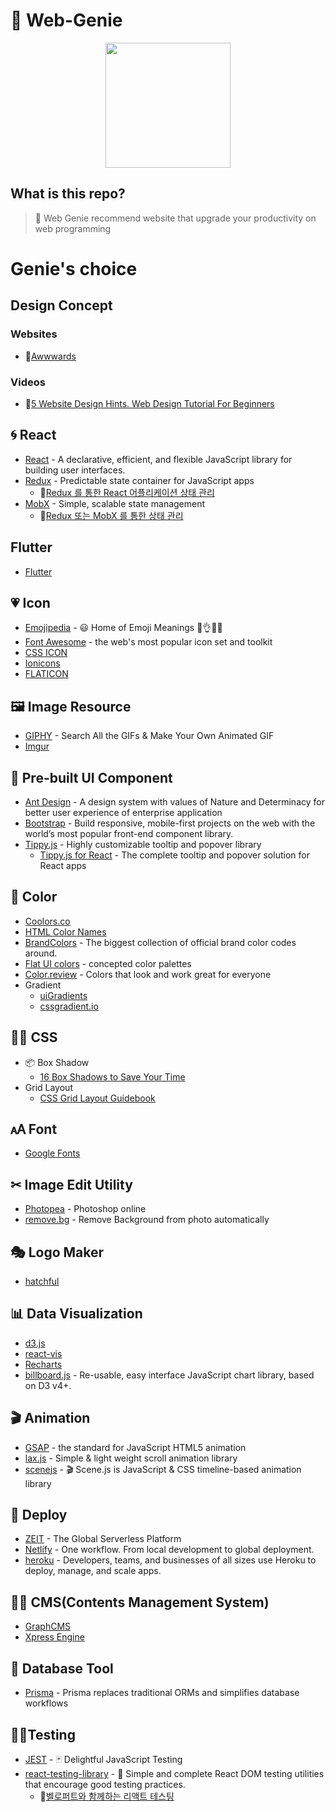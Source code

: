 # 🧞 Web-Genie

<p align="center">
  <img src="https://emojipedia-us.s3.dualstack.us-west-1.amazonaws.com/thumbs/120/facebook/158/genie_1f9de.png" width="200px"/>
</p>

## What is this repo?

> 🧞 Web Genie recommend website that upgrade your productivity on web programming

# Genie's choice

## Design Concept
### Websites
- 📜[Awwwards](https://www.awwwards.com/)
### Videos
- 🎥[5 Website Design Hints. Web Design Tutorial For Beginners](https://www.youtube.com/watch?v=j2G1IUpRiPY)

## 🌀 React
- [React](https://github.com/facebook/react) - A declarative, efficient, and flexible JavaScript library for building user interfaces.
- [Redux](https://github.com/reduxjs/redux) - Predictable state container for JavaScript apps
  - 📜[Redux 를 통한 React 어플리케이션 상태 관리](https://velopert.com/3365)
- [MobX](https://github.com/mobxjs/mobx) - Simple, scalable state management
  - 📜[Redux 또는 MobX 를 통한 상태 관리](https://velog.io/@velopert/series/redux-or-mobx)

## Flutter
- [Flutter](https://flutter.dev/?gclid=Cj0KCQjwu-HoBRD5ARIsAPIPendByfbni7_iftsocz7bEaZERbAb75Hm28w5ScbW_cyxpXc_gflW5RgaAgHlEALw_wcB)

## 💗 Icon
- [Emojipedia](https://emojipedia.org/) - 😃 Home of Emoji Meanings 💁👌🎍😍
- [Font Awesome](https://fontawesome.com/) - the web's most popular icon set and toolkit
- [CSS ICON](https://cssicon.space/#/)
- [Ionicons](https://ionicons.com/)
- [FLATICON](https://www.flaticon.com)

## 🖼️ Image Resource
- [GIPHY](https://giphy.com/) - Search All the GIFs & Make Your Own Animated GIF
- [Imgur](https://imgur.com/)

## 🧱 Pre-built UI Component
- [Ant Design](https://ant.design/) - A design system with values of Nature and Determinacy for better user experience of enterprise application
- [Bootstrap](https://getbootstrap.com/) - Build responsive, mobile-first projects on the web with the world’s most popular front-end component library.
- [Tippy.js](https://github.com/atomiks/tippyjs) - Highly customizable tooltip and popover library
  - [Tippy.js for React](https://github.com/atomiks/tippy.js-react) - The complete tooltip and popover solution for React apps

## 🎨 Color
- [Coolors.co](https://coolors.co)
- [HTML Color Names](https://www.w3schools.com/colors/colors_names.asp)
- [BrandColors](https://brandcolors.net/) - The biggest collection of official brand color codes around.
- [Flat UI colors](https://flatuicolors.com/) - concepted color palettes
- [Color.review](https://color.review/) - Colors that look and work great for everyone
- Gradient
  - [uiGradients](https://uigradients.com/)
  - [cssgradient.io](https://cssgradient.io/)

## 👨‍🎨 CSS
- 📦 Box Shadow
  - [16 Box Shadows to Save Your Time](http://cssdeck.com/labs/16-box-shadows-to-save-your-time/)
- Grid Layout
  - [CSS Grid Layout Guidebook](https://uid.gitbook.io/css-grid)

## 🗚 Font
- [Google Fonts](https://fonts.google.com)

## ✂ Image Edit Utility
- [Photopea](https://www.photopea.com/) - Photoshop online
- [remove.bg](https://www.remove.bg/) - Remove Background from photo automatically

## 🎭 Logo Maker
- [hatchful](https://hatchful.shopify.com/)

## 📊 Data Visualization
- [d3.js](https://d3js.org/)
- [react-vis](https://d3js.org/)
- [Recharts](http://recharts.org/en-US/)
- [billboard.js](https://naver.github.io/billboard.js/) - Re-usable, easy interface JavaScript chart library, based on D3 v4+.

## 🎬 Animation
- [GSAP](https://greensock.com/gsap) - the standard for JavaScript HTML5 animation
- [lax.js](https://github.com/alexfoxy/laxxx) - Simple & light weight scroll animation library
- [scenejs](https://github.com/daybrush/scenejs) - 🎬 Scene.js is JavaScript & CSS timeline-based animation library

## 🚗 Deploy
- [ZEIT](https://zeit.co/) - The Global Serverless Platform
- [Netlify](https://www.netlify.com/) - One workflow. From local development to global deployment.
- [heroku](https://www.heroku.com/) - Developers, teams, and businesses of all sizes use Heroku to deploy, manage, and scale apps.

## 👷‍♂️ CMS(Contents Management System)
- [GraphCMS](https://graphcms.com/)
- [Xpress Engine](https://www.xpressengine.com/)

## 🔧 Database Tool
- [Prisma](https://www.prisma.io/) - Prisma replaces traditional ORMs and simplifies database workflows

## 👨‍🔬Testing
- [JEST](https://github.com/facebook/jest) - 🃏 Delightful JavaScript Testing
- [react-testing-library](https://github.com/testing-library/react-testing-library) - 🐐 Simple and complete React DOM testing utilities that encourage good testing practices.
  - 📜[벨로퍼트와 함께하는 리액트 테스팅](https://velog.io/@velopert/series/react-testing)

